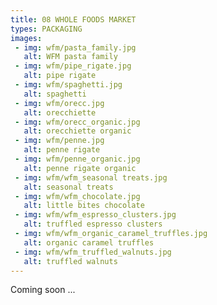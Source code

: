 ```yaml
---
title: 08 WHOLE FOODS MARKET
types: PACKAGING
images:
 - img: wfm/pasta_family.jpg
   alt: WFM pasta family
 - img: wfm/pipe_rigate.jpg
   alt: pipe rigate
 - img: wfm/spaghetti.jpg
   alt: spaghetti
 - img: wfm/orecc.jpg
   alt: orecchiette
 - img: wfm/orecc_organic.jpg
   alt: orecchiette organic
 - img: wfm/penne.jpg
   alt: penne rigate
 - img: wfm/penne_organic.jpg
   alt: penne rigate organic
 - img: wfm/wfm_seasonal treats.jpg
   alt: seasonal treats
 - img: wfm/wfm_chocolate.jpg
   alt: little bites chocolate
 - img: wfm/wfm_espresso_clusters.jpg
   alt: truffled espresso clusters
 - img: wfm/wfm_organic_caramel_truffles.jpg
   alt: organic caramel truffles
 - img: wfm/wfm_truffled_walnuts.jpg
   alt: truffled walnuts
---
```


Coming soon ...
